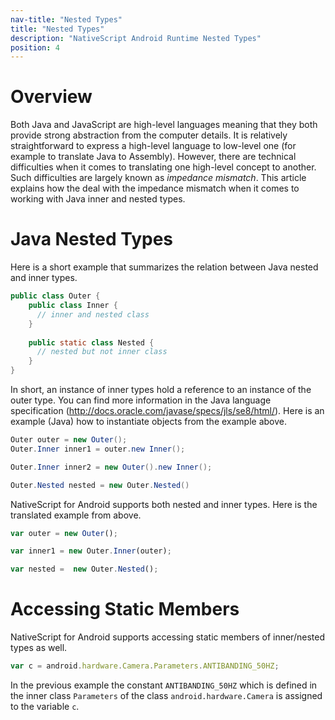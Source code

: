 ```yaml
---
nav-title: "Nested Types"
title: "Nested Types"
description: "NativeScript Android Runtime Nested Types"
position: 4
---
```


# Overview
Both Java and JavaScript are high-level languages meaning that they both provide strong abstraction from the computer details. It is relatively straightforward to express a high-level language to low-level one (for example to translate Java to Assembly). However, there are technical difficulties when it comes to translating one high-level concept to another. Such difficulties are largely known as *impedance mismatch*. This article explains how the deal with the impedance mismatch when it comes to working with Java inner and nested types.

# Java Nested Types
Here is a short example that summarizes the relation between Java nested and inner types.
```Java
public class Outer {
    public class Inner {
      // inner and nested class
    }
    
    public static class Nested {
      // nested but not inner class
    }
}
```
In short, an instance of inner types hold a reference to an instance of the outer type. You can find more information in the Java language specification (http://docs.oracle.com/javase/specs/jls/se8/html/). Here is an example (Java) how to instantiate objects from the example above.

```Java
Outer outer = new Outer();
Outer.Inner inner1 = outer.new Inner();

Outer.Inner inner2 = new Outer().new Inner();

Outer.Nested nested = new Outer.Nested()
```

NativeScript for Android supports both nested and inner types. Here is the translated example from above.

```JavaScript
var outer = new Outer();

var inner1 = new Outer.Inner(outer);

var nested =  new Outer.Nested();
```

# Accessing Static Members
NativeScript for Android supports accessing static members of inner/nested types as well.
```JavaScript
var c = android.hardware.Camera.Parameters.ANTIBANDING_50HZ;
```
In the previous example the constant `ANTIBANDING_50HZ` which is defined in the inner class `Parameters` of the class `android.hardware.Camera` is assigned to the variable `c`.

